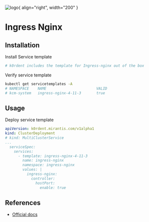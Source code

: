![logo](https://upload.wikimedia.org/wikipedia/commons/thumb/c/c5/Nginx_logo.svg/500px-Nginx_logo.svg.png){ align="right", width="200" }
# Ingress Nginx

## Installation
Install Service template
~~~bash
# k0rdent includes the template for Ingress-nginx out of the box
~~~

Verify service template
~~~bash
kubectl get servicetemplates -A
# NAMESPACE    NAME                       VALID
# kcm-system   ingress-nginx-4-11-3       true
~~~

## Usage
Deploy service template
~~~yaml
apiVersion: k0rdent.mirantis.com/v1alpha1
kind: ClusterDeployment
# kind: MultiClusterService
...
  serviceSpec:
    services:
      - template: ingress-nginx-4-11-3
        name: ingress-nginx
        namespace: ingress-nginx
        values: |
          ingress-nginx:
            controller:
              hostPort:
                enable: true
~~~

## References
- [Official docs](https://kubernetes.github.io/ingress-nginx/)
